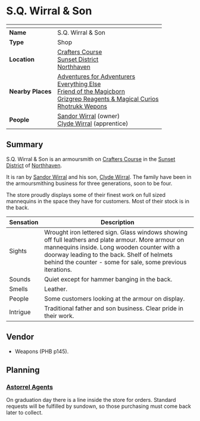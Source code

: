 # S.Q. Wirral & Son

| []() | |
| --- | --- |
| **Name** | S.Q. Wirral & Son |
| **Type** | Shop |
| **Location** | [Crafters Course](crafters-course.md)<br />[Sunset District](sunset-district.md)<br />[Northhaven](../README.md) |
| **Nearby Places** | [Adventures for Adventurers](adventures-for-adventurers.md)<br />[Everything Else](everything-else.md)<br />[Friend of the Magicborn](friend-of-the-magicborn.md)<br />[Grizgrep Reagents & Magical Curios](grizgrep-reagents-and-magical-curios.md)<br />[Rhotrukk Wepons](rhotrukk-wepons.md) |
| **People** | [Sandor Wirral](../../../../../people/sandor-wirral.md) (owner)<br />[Clyde Wirral](../../../../../people/clyde-wirral.md) (apprentice) |

## Summary

S.Q. Wirral & Son is an armoursmith on [Crafters Course](crafters-course.md) in the [Sunset District](sunset-district.md) of [Northhaven](../README.md).

It is ran by [Sandor Wirral](../../../../../people/sandor-wirral.md) and his son, [Clyde Wirral](../../../../../people/clyde-wirral.md). The family have been in the armoursmithing business for three generations, soon to be four.

The store proudly displays some of their finest work on full sized mannequins in the space they have for customers. Most of their stock is in the back.

| Sensation | Description |
| ---- | --- |
| Sights | Wrought iron lettered sign. Glass windows showing off full leathers and plate armour. More armour on mannequins inside. Long wooden counter with a doorway leading to the back. Shelf of helmets behind the counter - some for sale, some previous iterations. |
| Sounds | Quiet except for hammer banging in the back. |
| Smells | Leather. |
| People | Some customers looking at the armour on display. |
| Intrigue | Traditional father and son business. Clear pride in their work. |

## Vendor

- Weapons (PHB p145).

## Planning

### [Astorrel Agents](../../../../../../campaigns/astorrel-agents/README.md)

On graduation day there is a line inside the store for orders. Standard requests will be fulfilled by sundown, so those purchasing must come back later to collect.
